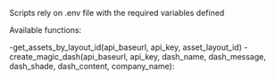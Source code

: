 Scripts rely on .env file with the required variables defined


Available functions:

-get_assets_by_layout_id(api_baseurl, api_key, asset_layout_id)
-create_magic_dash(api_baseurl, api_key, dash_name, dash_message, dash_shade, dash_content, company_name):

